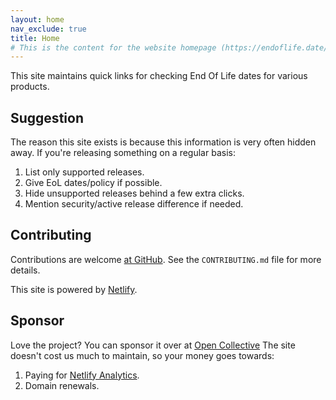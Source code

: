 ```yaml
---
layout: home
nav_exclude: true
title: Home
# This is the content for the website homepage (https://endoflife.date/)
---
```


This site maintains quick links for checking End Of Life dates for various products.

## Suggestion

The reason this site exists is because this information is very often hidden away. If you're releasing something on a regular basis:

1.  List only supported releases.
2.  Give EoL dates/policy if possible.
3.  Hide unsupported releases behind a few extra clicks.
4.  Mention security/active release difference if needed.

## Contributing

Contributions are welcome [at GitHub](https://github.com/endoflife-date/endoflife.date). See the `CONTRIBUTING.md` file for more details.

This site is powered by [Netlify](https://www.netlify.com).

## Sponsor

Love the project? You can sponsor it over at [Open Collective](https://opencollective.com/endoflife-date)
The site doesn't cost us much to maintain, so your money goes towards:
1.  Paying for [Netlify Analytics](https://github.com/endoflife-date/endoflife.date/discussions/382).
2.  Domain renewals.
